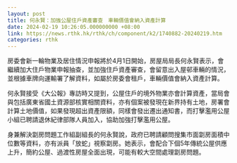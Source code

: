 ```yaml
---
layout: post
title: 何永賢：加強公屋住戶資產審查　車輛價值會納入資產計算
date: 2024-02-19 10:26:05.000000000 +08:00
link: https://news.rthk.hk/rthk/ch/component/k2/1740882-20240219.htm
categories: rthk
---
```


房委會新一輪物業及居住情況申報將於4月1日開始，房屋局局長何永賢表示，會繼續加大住戶物業申報抽查，並加強住戶資產審查，會留意出入屋邨車輛的情況，並根據車牌向運輸署了解資料，如屬於房委會租戶，車輛價值會納入資產計算。

何永賢接受《大公報》專訪時又提到，公屋住戶的境外物業亦會計算資產，當局會與包括廣東省國土資源部核實相關資料，亦有個案被發現在新界持有土地，房署會計算土地價值，如果發現超出資產限額，同樣會發出遷出通知書，而打擊濫用公屋小組已聘請退休紀律部隊人員加入，協助加強打擊濫用公屋。

身兼解決劏房問題工作組副組長的何永賢說，政府已聘請顧問搜集市面劏房面積中位數等資料，亦有派員「放蛇」視察劏房。她表示，會配合下個5年傳統公屋供應上升，簡約公屋、過渡性房屋全面出現，可能有較大空間處理劏房問題。
